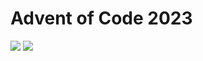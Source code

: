 Advent of Code 2023
===================

![](https://img.shields.io/badge/stars%20⭐-44-yellow) ![](https://img.shields.io/badge/days%20completed-22-red)
